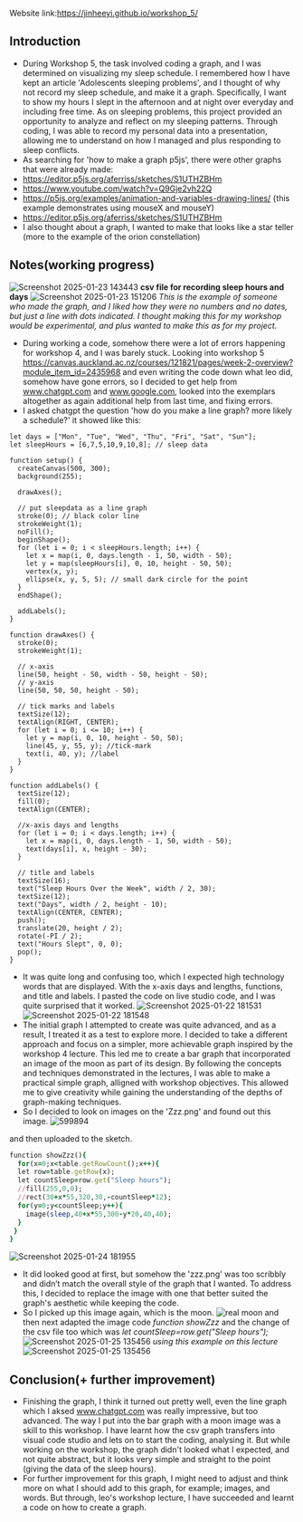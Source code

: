 Website link:https://jinheeyi.github.io/workshop_5/

## Introduction
- During Workshop 5, the task involved coding a graph, and I was determined on visualizing my sleep schedule. I remembered how I have kept an article 'Adolescents sleeping problems', and I thought of why not record my sleep schedule, and make it a graph. Specifically, I want to show my hours I slept in the afternoon and at night over everyday and including free time. As on sleeping problems, this project provided an opportunity to analyze and reflect on my sleeping patterns. Through coding, I was able to record my personal data into a presentation, allowing me to understand on how I managed and plus responding to sleep conflicts.
- As searching for 'how to make a graph p5js', there were other graphs that were already made:
- https://editor.p5js.org/aferriss/sketches/S1UTHZBHm
- https://www.youtube.com/watch?v=Q9Gje2vh22Q
- https://p5js.org/examples/animation-and-variables-drawing-lines/ {this example demonstrates using mouseX and mouseY)
- https://editor.p5js.org/aferriss/sketches/S1UTHZBHm
- I also thought about a graph, I wanted to make that looks like a star teller (more to the example of the orion constellation)
## Notes(working progress)
![Screenshot 2025-01-23 143443](https://github.com/user-attachments/assets/13ea0b03-2947-436a-b269-40bbae3ed9e2)
**csv file for recording sleep hours and days**
![Screenshot 2025-01-23 151206](https://github.com/user-attachments/assets/74ffde00-6457-4823-ad3a-9b9fee7033f2)
_This is the example of someone who made the graph, and I liked how they were no numbers and no dates, but just a line with dots indicated. I thought making this for my workshop would be experimental, and plus wanted to make this as for my project._
- During working a code, somehow there were a lot of errors happening for workshop 4, and I was barely stuck. Looking into workshop 5 https://canvas.auckland.ac.nz/courses/121821/pages/week-2-overview?module_item_id=2435968 and even writing the code down what leo did, somehow have gone errors, so I decided to get help from www.chatgpt.com and www.google.com, looked into the exemplars altogether as again additional help from last time, and fixing errors.  
- I asked chatgpt the question 'how do you make a line graph? more likely a schedule?' it showed like this:
```ruby// data: hours of sleep
let days = ["Mon", "Tue", "Wed", "Thu", "Fri", "Sat", "Sun"];
let sleepHours = [6,7,5,10,9,10,8]; // sleep data

function setup() {
  createCanvas(500, 300);
  background(255);

  drawAxes();

  // put sleepdata as a line graph
  stroke(0); // black color line
  strokeWeight(1);
  noFill();
  beginShape();
  for (let i = 0; i < sleepHours.length; i++) {
    let x = map(i, 0, days.length - 1, 50, width - 50);
    let y = map(sleepHours[i], 0, 10, height - 50, 50);
    vertex(x, y);
    ellipse(x, y, 5, 5); // small dark circle for the point
  }
  endShape();

  addLabels();
}

function drawAxes() {
  stroke(0); 
  strokeWeight(1);

  // x-axis
  line(50, height - 50, width - 50, height - 50);
  // y-axis
  line(50, 50, 50, height - 50);

  // tick marks and labels
  textSize(12);
  textAlign(RIGHT, CENTER);
  for (let i = 0; i <= 10; i++) {
    let y = map(i, 0, 10, height - 50, 50);
    line(45, y, 55, y); //tick-mark
    text(i, 40, y); //label
  }
}

function addLabels() {
  textSize(12);
  fill(0);
  textAlign(CENTER);

  //x-axis days and lengths
  for (let i = 0; i < days.length; i++) {
    let x = map(i, 0, days.length - 1, 50, width - 50);
    text(days[i], x, height - 30);
  }

  // title and labels
  textSize(16);
  text("Sleep Hours Over the Week", width / 2, 30);
  textSize(12);
  text("Days", width / 2, height - 10);
  textAlign(CENTER, CENTER);
  push();
  translate(20, height / 2);
  rotate(-PI / 2);
  text("Hours Slept", 0, 0);
  pop();
}
```
- It was quite long and confusing too, which I expected high technology words that are displayed. With the x-axis days and lengths, functions, and title and labels. I pasted the code on live studio code, and I was quite surprised that it worked. 
![Screenshot 2025-01-22 181531](https://github.com/user-attachments/assets/9790ca38-b638-42ab-b45f-4aeec7384fe6)
![Screenshot 2025-01-22 181548](https://github.com/user-attachments/assets/ee469aea-e5b5-4cc6-8bb5-703025526c4a)
- The initial graph I attempted to create was quite advanced, and as a result, I treated it as a test to explore more. I decided to take a different approach and focus on a simpler, more achievable graph inspired by the workshop 4 lecture. This led me to create a bar graph that incorporated an image of the moon as part of its design. By following the concepts and techniques demonstrated in the lectures, I was able to make a practical simple graph, alligned with workshop objectives. This allowed me to give creativity while gaining the understanding of the depths of graph-making techniques. 
- So I decided to look on images on the 'Zzz.png' and found out this image.
![599894](https://github.com/user-attachments/assets/328e2ecf-6de8-4366-8d1e-2eba82b44b60)

and then uploaded to the sketch.
```ruby
function showZzz(){
  for(x=0;x<table.getRowCount();x++){
  let row=table.getRow(x);
  let countSleep=row.get("Sleep hours");
  //fill(255,0,0);
  //rect(30+x*55,320,30,-countSleep*12);
  for(y=0;y<countSleep;y++){
    image(sleep,40+x*55,300-y*20,40,40);
  }
 }
}
```
![Screenshot 2025-01-24 181955](https://github.com/user-attachments/assets/3df5a26b-a720-4854-aab5-2ebc60d6a0ae)
- It did looked good at first, but somehow the 'zzz.png' was too scribbly and didn’t match the overall style of the graph that I wanted. To address this, I decided to replace the image with one that better suited the graph's aesthetic while keeping the code.
- So I picked up this image again, which is the moon.
![real moon](https://github.com/user-attachments/assets/8c98535a-6b73-4636-a3b9-0a2f780e2d4c)
and then next adapted the image code _function showZzz_ and the change of the csv file too which was  _let countSleep=row.get("Sleep hours");_ 
![Screenshot 2025-01-25 135456](https://github.com/user-attachments/assets/c2bb4ffb-74ee-44df-bccf-14e5fc50388e)
_using this example on this lecture_
![Screenshot 2025-01-25 135456](https://github.com/user-attachments/assets/ffd7135c-52c4-4d97-99b4-c5797b17f38c)

## Conclusion(+ further improvement)
- Finishing the graph, I think it turned out pretty well, even the line graph which I aksed www.chatgpt.com was really impressive, but too advanced. The way I put into the bar graph with a moon image was a skill to this workshop. I have learnt how the csv graph transfers into visual code studio and lets on to start the coding, analysing it. But while working on the workshop, the graph didn't looked what I expected, and not quite abstract, but it looks very simple and straight to the point (giving the data of the sleep hours). 
- For further improvement for this graph, I might need to adjust and think more on what I should add to this graph, for example; images, and words. But through, leo's workshop lecture, I have succeeded and learnt a code on how to create a graph.  
